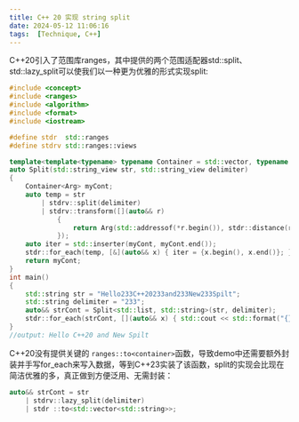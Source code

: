 ```yaml
---
title: C++ 20 实现 string split
date: 2024-05-12 11:06:16
tags:  [Technique, C++]
---
```


C++20引入了范围库ranges，其中提供的两个范围适配器std::split、std::lazy_split可以使我们以一种更为优雅的形式实现split:

```cpp
#include <concept>
#include <ranges>
#include <algorithm>
#include <format>
#include <iostream>

#define stdr  std::ranges
#define stdrv std::ranges::views

template<template<typename> typename Container = std::vector, typename Arg = std::string_view>
auto Split(std::string_view str, std::string_view delimiter)
{
	Container<Arg> myCont;
	auto temp = str 
		| stdrv::split(delimiter)
		| stdrv::transform([](auto&& r)
			{
				return Arg(std::addressof(*r.begin()), stdr::distance(r));
			});
	auto iter = std::inserter(myCont, myCont.end());
	stdr::for_each(temp, [&](auto&& x) { iter = {x.begin(), x.end()}; });
	return myCont;
}
int main()
{
	std::string str = "Hello233C++20233and233New233Spilt";
	std::string delimiter = "233";
	auto&& strCont = Split<std::list, std::string>(str, delimiter);
	stdr::for_each(strCont, [](auto&& x) { std::cout << std::format("{} ", x); });
}
//output: Hello C++20 and New Spilt
```

C++20没有提供关键的 `ranges::to<container>`函数，导致demo中还需要额外封装并手写for_each来写入数据，等到C++23实装了该函数，split的实现会比现在简洁优雅的多，真正做到方便泛用、无需封装：

```cpp
auto&& strCont = str
	| stdrv::lazy_split(delimiter)
	| stdr ::to<std::vector<std::string>>;
```